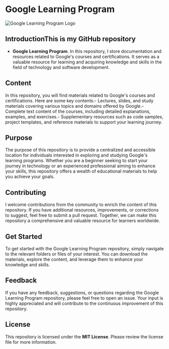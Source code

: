 # Google Learning Program

![Google Learning Program Logo](https://lh3.googleusercontent.com/93MoBO_x0QD94iDjoHGHUWFfmDBWJM9x2z3wRwgjt2QwAiq2fNRb6gO0c7oaS6NWCDcevq34AaBvXcBlXdLz3jtFnAGAMZ-08hj4YP7uhNYlJqYqoA)

## IntroductionThis is my GitHub repository 
- **Google Learning Program**. In this repository, I store documentation and resources related to Google's courses and certifications. It serves as a valuable resource for learning and acquiring knowledge and skills in the field of technology and software development.

## Content
In this repository, you will find materials related to Google's courses and certifications. Here are some key contents:- Lectures, slides, and study materials covering various topics and domains offered by Google.- Complete text content of the courses, including detailed explanations, examples, and exercises.- Supplementary resources such as code samples, project templates, and reference materials to support your learning journey.

## Purpose

The purpose of this repository is to provide a centralized and accessible location for individuals interested in exploring and studying Google's learning programs. Whether you are a beginner seeking to start your journey in technology or an experienced professional aiming to enhance your skills, this repository offers a wealth of educational materials to help you achieve your goals.

## Contributing

I welcome contributions from the community to enrich the content of this repository. If you have additional resources, improvements, or corrections to suggest, feel free to submit a pull request. Together, we can make this repository a comprehensive and valuable resource for learners worldwide.

## Get Started

To get started with the Google Learning Program repository, simply navigate to the relevant folders or files of your interest. You can download the materials, explore the content, and leverage them to enhance your knowledge and skills.

## Feedback

If you have any feedback, suggestions, or questions regarding the Google Learning Program repository, please feel free to open an issue. Your input is highly appreciated and will contribute to the continuous improvement of this repository.

## License

This repository is licensed under the **MIT License**. Please review the license file for more information.
